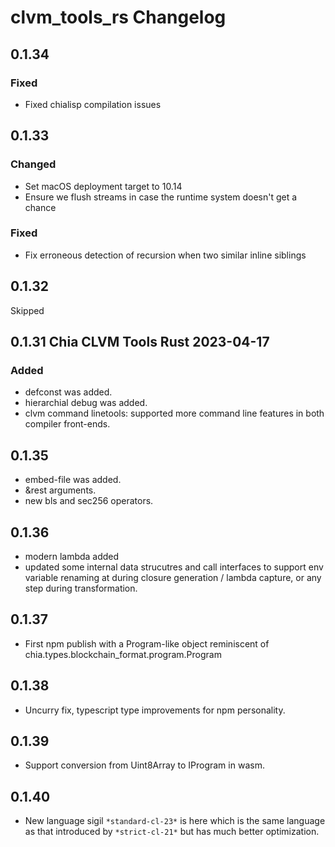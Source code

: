 # clvm_tools_rs Changelog

## 0.1.34
### Fixed
- Fixed chialisp compilation issues


## 0.1.33
### Changed
- Set macOS deployment target to 10.14
- Ensure we flush streams in case the runtime system doesn't get a chance
### Fixed
- Fix erroneous detection of recursion when two similar inline siblings


## 0.1.32
Skipped

## 0.1.31 Chia CLVM Tools Rust 2023-04-17

### Added

- defconst was added.
- hierarchial debug was added.
- clvm command linetools: supported more command line features in both compiler front-ends.

## 0.1.35 

- embed-file was added.
- &rest arguments.
- new bls and sec256 operators.

## 0.1.36

- modern lambda added
- updated some internal data strucutres and call interfaces to support env variable renaming at during closure generation / lambda capture, or any step during transformation.

## 0.1.37

- First npm publish with a Program-like object reminiscent of
  chia.types.blockchain_format.program.Program

## 0.1.38

- Uncurry fix, typescript type improvements for npm personality.

## 0.1.39

- Support conversion from Uint8Array to IProgram in wasm.

## 0.1.40

- New language sigil ```*standard-cl-23*``` is here which is the same language as that introduced by ```*strict-cl-21*``` but has much better optimization.

